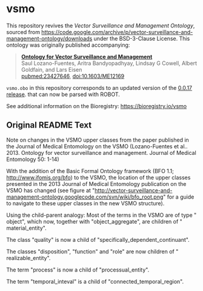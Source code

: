 # vsmo

This repository revives the _Vector Surveillance and Management Ontology_,
sourced from https://code.google.com/archive/p/vector-surveillance-and-management-ontology/downloads
under the BSD-3-Clause License. This ontology was originally published accompanying:

> [**Ontology for Vector Surveillance and Management**](https://pubmed.ncbi.nlm.nih.gov/23427646)
> <br />Saul Lozano-Fuentes, Aritra Bandyopadhyay, Lindsay G Cowell, Albert Goldfain, and Lars Eisen
> <br />[pubmed:23427646](https://pubmed.ncbi.nlm.nih.gov/23427646), [doi:10.1603/ME12169](https://doi.org/10.1603/ME12169)

`vsmo.obo` in this repository corresponds to an updated version of the
[0.0.17 release](https://storage.googleapis.com/google-code-archive-downloads/v2/code.google.com/vector-surveillance-and-management-ontology/vsmo.0.17.obo).
that can now be parsed with ROBOT.

See additional information on the Bioregistry: https://bioregistry.io/vsmo

## Original README Text

Note on changes in the VSMO upper classes from the paper published in the
Journal of Medical Entomology on the VSMO (Lozano-Fuentes et al.. 2013. Ontology
for vector surveillance and management. Journal of Medical Entomology 50: 1-14)

With the addition of the Basic Formal Ontology framework (BFO
1.1; http://www.ifomis.org/bfo) to the VSMO, the location of the upper classes
presented in the 2013 Journal of Medical Entomology publication on the VSMO has
changed (see figure
at "http://vector-surveillance-and-management-ontology.googlecode.com/svn/wiki/bfo_root.png"
for a guide to navigate to these upper classes in the new VSMO structure).

Using the child-parent analogy: Most of the terms in the VSMO are of type "
object", which now, together with "object_aggregate", are children of "
material_entity".

The class "quality" is now a child of "specifically_dependent_continuant".

The classes "disposition", "function" and "role" are now children of "
realizable_entity".

The term "process" is now a child of "processual_entity".

The term "temporal_inteval" is a child of "connected_temporal_region". 
